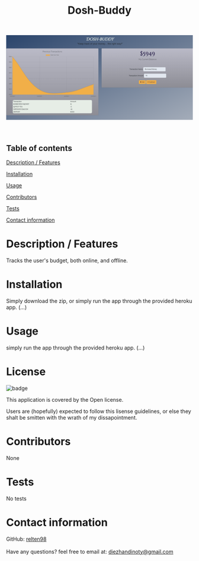 
  <h1 align="center">Dosh-Buddy</h1>
  <br>

  ![ScreenShot](public/screenshots/dosh-buddy.png)
  
  <br>


##  Table of contents

[Description / Features](#description)

[Installation](#installation)

[Usage](#usage)

[Contributors](#contributors)

[Tests](#test)

[Contact information](#contact)

  # <a name="description"></a> Description / Features
   Tracks the user's budget, both online, and offline.

  # <a name="installation"></a> Installation
   Simply download the zip, or simply run the app through the provided heroku app. (...)
  
  # <a name="usage"></a> Usage
   simply run the app through the provided heroku app. (...)
  
  # License
  ![badge](https://img.shields.io/badge/license-Open-red)
  <br />

  This application is covered by the Open license. 
  
  Users are (hopefully) expected to follow this lisense guidelines, or else they shalt be smitten with the wrath of my dissapointment.


  # <a name="contributors"></a> Contributors
   None
  
  # <a name="tests"></a> Tests
  No tests
  <br />
  
  # <a name="contact"></a> Contact information
  GitHub: [relten98](https://github.com/relten98)
  <br />
  <br/>
  Have any questions? feel free to email at: diezhandinoty@gmail.com
      
